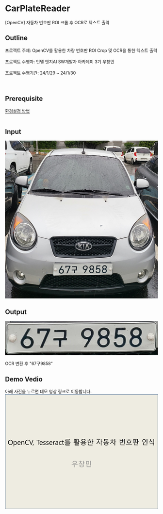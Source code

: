 # CarPlateReader
[OpenCV] 자동차 번호판 ROI 크롭 후 OCR로 텍스트 출력
<br>

## Outline
프로젝트 주제: OpenCV를 활용한 차량 번호판 ROI Crop 및 OCR을 통한 텍스트 출력 <br>
<br>
프로젝트 수행자: 인텔 엣지AI SW개발자 아카데미 3기 우창민<br>
<br>
프로젝트 수행기간: 24/1/29 ~ 24/1/30<br><br><br>

## Prerequisite

[환경설정 방법](https://program-developers-story.tistory.com/68)<br><br>

## Input

![Input](./car_plate.jpg)



## Output

![Output](./detected_plate.png)

OCR 변환 후 "67구9858"


## Demo Vedio

아래 사진을 누르면 데모 영상 링크로 이동합니다.
[![Youtube](./youtube_thumbnail.png)](https://youtu.be/7xuHN38yGcE)<br>